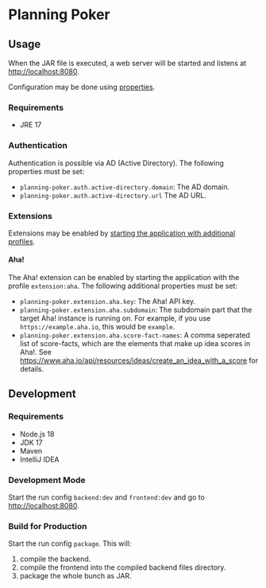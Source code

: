 # Planning Poker

## Usage

When the JAR file is executed, a web server will be started and listens at <http://localhost:8080>.

Configuration may be done
using [properties](https://docs.spring.io/spring-boot/docs/current/reference/html/howto.html#howto.properties-and-configuration.external-properties-location).

### Requirements

- JRE 17

### Authentication

Authentication is possible via AD (Active Directory).
The following properties must be set:

- `planning-poker.auth.active-directory.domain`: The AD domain.
- `planning-poker.auth.active-directory.url` The AD URL.

### Extensions

Extensions may be enabled
by [starting the application with additional profiles](https://docs.spring.io/spring-boot/docs/current/reference/html/howto.html#howto.properties-and-configuration.set-active-spring-profiles).

#### Aha!

The Aha! extension can be enabled by starting the application with the profile `extension:aha`.
The following additional properties must be set:

- `planning-poker.extension.aha.key`: The Aha! API key.
- `planning-poker.extension.aha.subdomain`: The subdomain part that the target Aha! instance is running on. For example, if you
  use `https://example.aha.io`, this would be `example`.
- `planning-poker.extension.aha.score-fact-names`: A comma seperated list of score-facts, which are the elements that make up idea scores in
  Aha!.
  See <https://www.aha.io/api/resources/ideas/create_an_idea_with_a_score> for details.

## Development

### Requirements

- Node.js 18
- JDK 17
- Maven
- IntelliJ IDEA

### Development Mode

Start the run config `backend:dev` and `frontend:dev` and go to <http://localhost:8080>.

### Build for Production

Start the run config `package`.
This will:

1) compile the backend.
2) compile the frontend into the compiled backend files directory.
3) package the whole bunch as JAR.
